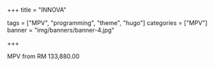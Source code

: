 +++
title = "INNOVA"

tags = ["MPV", "programming", "theme", "hugo"]
categories = ["MPV"]
banner = "img/banners/banner-4.jpg"

+++

MPV from RM 133,880.00
